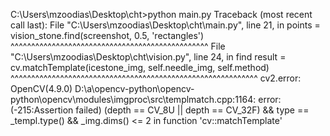 C:\Users\mzoodias\Desktop\cht>python main.py
Traceback (most recent call last):
  File "C:\Users\mzoodias\Desktop\cht\main.py", line 21, in <module>
    points = vision_stone.find(screenshot, 0.5, 'rectangles')
             ^^^^^^^^^^^^^^^^^^^^^^^^^^^^^^^^^^^^^^^^^^^^^^^^
  File "C:\Users\mzoodias\Desktop\cht\vision.py", line 24, in find
    result = cv.matchTemplate(icestone_img, self.needle_img, self.method)
             ^^^^^^^^^^^^^^^^^^^^^^^^^^^^^^^^^^^^^^^^^^^^^^^^^^^^^^^^^^^^
cv2.error: OpenCV(4.9.0) D:\a\opencv-python\opencv-python\opencv\modules\imgproc\src\templmatch.cpp:1164: error: (-215:Assertion failed) (depth == CV_8U || depth == CV_32F) && type == _templ.type() && _img.dims() <= 2 in function 'cv::matchTemplate'

